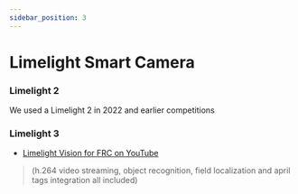 ```yaml
---
sidebar_position: 3
---
```


# Limelight Smart Camera

### Limelight 2
We used a Limelight 2 in 2022 and earlier competitions

### Limelight 3
- [Limelight Vision for FRC on YouTube](https://youtu.be/rNEqI0NizVs)
> (h.264 video streaming, object recognition, field localization and april tags integration all included)
